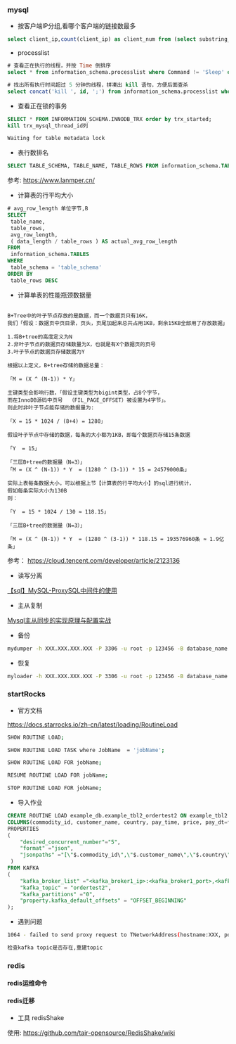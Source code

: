 ### mysql

* 按客户端IP分组,看哪个客户端的链接数最多

```sql
select client_ip,count(client_ip) as client_num from (select substring_index(host,':' ,1) as client_ip from INFORMATION_SCHEMA.processlist ) as connect_info group by client_ip order by client_num desc;
```

* processlist

```sql
# 查看正在执行的线程，并按 Time 倒排序
select * from information_schema.processlist where Command != 'Sleep' order by time desc;

# 找出所有执行时间超过 5 分钟的线程，拼凑出 kill 语句，方便后面查杀
select concat('kill ', id, ';') from information_schema.processlist where Command != 'Sleep' and Time > 300 order by Time desc;

```

* 查看正在锁的事务

```sql
SELECT * FROM INFORMATION_SCHEMA.INNODB_TRX order by trx_started;
kill trx_mysql_thread_id列
```

```bash
Waiting for table metadata lock
```

* 表行数排名

```sql
SELECT TABLE_SCHEMA, TABLE_NAME, TABLE_ROWS FROM information_schema.TABLES ORDER BY TABLE_ROWS DESC LIMIT 100;
```

参考: <https://www.lanmper.cn/>

* 计算表的行平均大小

```sql
# avg_row_length 单位字节,B
SELECT
 table_name,
 table_rows,
 avg_row_length,
 ( data_length / table_rows ) AS actual_avg_row_length 
FROM
 information_schema.TABLES 
WHERE
 table_schema = 'table_schema' 
ORDER BY
 table_rows DESC
```

* 计算单表的性能瓶颈数据量

```text

B+Tree中的叶子节点存放的是数据，而一个数据页只有16K，
我们「假设：数据页中页目录，页头，页尾加起来总共占用1KB，剩余15KB全部用了存放数据」

1.将B+tree的高度定义为N  
2.非叶子节点的数据页存储数量为X，也就是有X个数据页的页号  
3.叶子节点的数据页存储数据为Y  

根据以上定义，B+tree存储的数据总量：

「M = (X ^ (N-1)) * Y」  

主键类型会影响行数，「假设主键类型为bigint类型，占8个字节，
而在InnoDB源码中页号  （FIL_PAGE_OFFSET）被设置为4字节」。
则此时非叶子节点能存储的数据量为:

「X = 15 * 1024 / (8+4) = 1280」  

假设叶子节点中存储的数据，每条的大小都为1KB，即每个数据页存储15条数据  

「Y  = 15」  

「三层B+tree的数据量（N=3）」  
「M = (X ^ (N-1)) * Y  = (1280 ^ (3-1)) * 15 = 24579000条」  

实际上表每条数据大小，可以根据上节【计算表的行平均大小】的sql进行统计，
假如每条实际大小为130B  
则：  

「Y  = 15 * 1024 / 130 ≈ 118.15」

「三层B+tree的数据量（N=3）」  

「M = (X ^ (N-1)) * Y  = (1280 ^ (3-1)) * 118.15 = 193576960条 ≈ 1.9亿条」
```

参考： <https://cloud.tencent.com/developer/article/2123136>

* 读写分离

[【sql】MySQL-ProxySQL中间件的使用](https://zhuanlan.zhihu.com/p/110733834)

* 主从复制

[Mysql主从同步的实现原理与配置实战](https://zhuanlan.zhihu.com/p/89796383)

* 备份

```bash
mydumper -h XXX.XXX.XXX.XXX -P 3306 -u root -p 123456 -B database_name -T table_name -o backup/xxx

```

* 恢复

```bash
myloader -h XXX.XXX.XXX.XXX -P 3306 -u root -p 123456 -B database_name -o -d backup/xxx
```

### startRocks

* 官方文档

<https://docs.starrocks.io/zh-cn/latest/loading/RoutineLoad>

```bash
SHOW ROUTINE LOAD;

SHOW ROUTINE LOAD TASK where JobName  = 'jobName';

SHOW ROUTINE LOAD FOR jobName;

RESUME ROUTINE LOAD FOR jobName;

STOP ROUTINE LOAD FOR jobName;
```

* 导入作业

```sql
CREATE ROUTINE LOAD example_db.example_tbl2_ordertest2 ON example_tbl2
COLUMNS(commodity_id, customer_name, country, pay_time, price, pay_dt=from_unixtime(pay_time, '%Y%m%d'))
PROPERTIES
(
    "desired_concurrent_number"="5",
    "format" ="json",
    "jsonpaths" ="[\"$.commodity_id\",\"$.customer_name\",\"$.country\",\"$.pay_time\",\"$.price\"]"
 )
FROM KAFKA
(
    "kafka_broker_list" ="<kafka_broker1_ip>:<kafka_broker1_port>,<kafka_broker2_ip>:<kafka_broker2_port>",
    "kafka_topic" = "ordertest2",
    "kafka_partitions" ="0",
    "property.kafka_default_offsets" = "OFFSET_BEGINNING"
);
```

* 遇到问题

```bash
1064 - failed to send proxy request to TNetworkAddress(hostname:XXX, port:8060) err failed to send proxy request to TNetworkAddress(hostname:XXX, port:8060) err [no partition in this topic]

检查kafka topic是否存在,重建topic
```

### redis

#### redis运维命令

#### redis迁移

* 工具 redisShake

使用: <https://github.com/tair-opensource/RedisShake/wiki>
